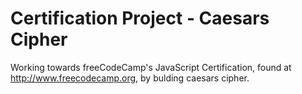 # Certification Project - Caesars Cipher
Working towards freeCodeCamp's JavaScript Certification, found at http://www.freecodecamp.org, by bulding caesars cipher.